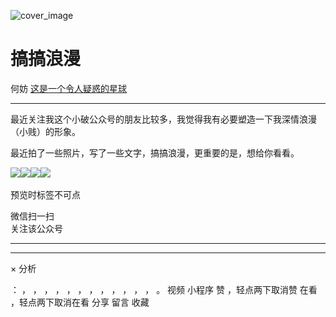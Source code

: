 ![cover_image](http://mmbiz.qpic.cn/mmbiz_jpg/OJNrVQetduoXvQ5nkJhib3d3JXQQtkuzAj6NXaYxoPWV0vicfWe5j3g7VmNj6xLOhccmVb0IQgiagZlALftV7FxZA/0?wx_fmt=jpeg)

#  搞搞浪漫

何妨  [ 这是一个令人疑惑的星球 ](javascript:void\(0\);)

__ _ _ _ _

最近关注我这个小破公众号的朋友比较多，我觉得我有必要塑造一下我深情浪漫（小贱）的形象。

  

最近拍了一些照片，写了一些文字，搞搞浪漫，更重要的是，想给你看看。

  

![](https://mmbiz.qpic.cn/mmbiz_jpg/OJNrVQetduoXvQ5nkJhib3d3JXQQtkuzAz5kkice1d2fElVp94sw8TTTiaDk5dQVPhv8QNl7rBXzc1LJs1T1ibdzdQ/640?wx_fmt=jpeg)
​
![](https://mmbiz.qpic.cn/mmbiz_jpg/OJNrVQetduoXvQ5nkJhib3d3JXQQtkuzAeZg9CovyeYYcXBsdmTxZX00RHViaMP8Kgicyj1fD5XBVapvxaRrWSGTg/640?wx_fmt=jpeg)
​
![](https://mmbiz.qpic.cn/mmbiz_jpg/OJNrVQetduoXvQ5nkJhib3d3JXQQtkuzAfqA0jTTp4quWgKAk1tHKV3cbhhWCC6IicyxUh9QeIxMZU9g0UNX1gPg/640?wx_fmt=jpeg)
​
![](https://mmbiz.qpic.cn/mmbiz_jpg/OJNrVQetduoXvQ5nkJhib3d3JXQQtkuzAsxAvjcvsjVYco4owiaNjsNyhrDs80Y7CRQOhia9yg3l1x3UzfB3dvmTg/640?wx_fmt=jpeg)
​

  

预览时标签不可点

微信扫一扫  
关注该公众号





****



****



×  分析

：  ，  ，  ，  ，  ，  ，  ，  ，  ，  ，  ，  ，  。  视频  小程序  赞  ，轻点两下取消赞  在看  ，轻点两下取消在看
分享  留言  收藏


